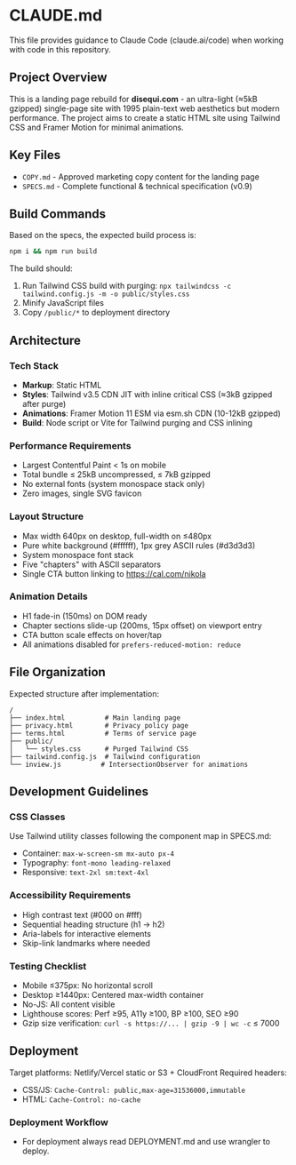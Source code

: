 # CLAUDE.md

This file provides guidance to Claude Code (claude.ai/code) when working with code in this repository.

## Project Overview

This is a landing page rebuild for **disequi.com** - an ultra-light (≈5kB gzipped) single-page site with 1995 plain-text web aesthetics but modern performance. The project aims to create a static HTML site using Tailwind CSS and Framer Motion for minimal animations.

## Key Files

- `COPY.md` - Approved marketing copy content for the landing page
- `SPECS.md` - Complete functional & technical specification (v0.9)

## Build Commands

Based on the specs, the expected build process is:
```bash
npm i && npm run build
```

The build should:
1. Run Tailwind CSS build with purging: `npx tailwindcss -c tailwind.config.js -m -o public/styles.css`
2. Minify JavaScript files
3. Copy `/public/*` to deployment directory

## Architecture

### Tech Stack
- **Markup**: Static HTML
- **Styles**: Tailwind v3.5 CDN JIT with inline critical CSS (≈3kB gzipped after purge)
- **Animations**: Framer Motion 11 ESM via esm.sh CDN (10-12kB gzipped)
- **Build**: Node script or Vite for Tailwind purging and CSS inlining

### Performance Requirements
- Largest Contentful Paint < 1s on mobile
- Total bundle ≤ 25kB uncompressed, ≤ 7kB gzipped
- No external fonts (system monospace stack only)
- Zero images, single SVG favicon

### Layout Structure
- Max width 640px on desktop, full-width on ≤480px
- Pure white background (#ffffff), 1px grey ASCII rules (#d3d3d3)
- System monospace font stack
- Five "chapters" with ASCII separators
- Single CTA button linking to https://cal.com/nikola

### Animation Details
- H1 fade-in (150ms) on DOM ready
- Chapter sections slide-up (200ms, 15px offset) on viewport entry
- CTA button scale effects on hover/tap
- All animations disabled for `prefers-reduced-motion: reduce`

## File Organization
Expected structure after implementation:
```
/
├── index.html          # Main landing page
├── privacy.html        # Privacy policy page
├── terms.html          # Terms of service page
├── public/
│   └── styles.css      # Purged Tailwind CSS
├── tailwind.config.js  # Tailwind configuration
└── inview.js          # IntersectionObserver for animations
```

## Development Guidelines

### CSS Classes
Use Tailwind utility classes following the component map in SPECS.md:
- Container: `max-w-screen-sm mx-auto px-4`
- Typography: `font-mono leading-relaxed`
- Responsive: `text-2xl sm:text-4xl`

### Accessibility Requirements
- High contrast text (#000 on #fff)
- Sequential heading structure (h1 → h2)
- Aria-labels for interactive elements
- Skip-link landmarks where needed

### Testing Checklist
- Mobile ≤375px: No horizontal scroll
- Desktop ≥1440px: Centered max-width container
- No-JS: All content visible
- Lighthouse scores: Perf ≥95, A11y ≥100, BP ≥100, SEO ≥90
- Gzip size verification: `curl -s https://... | gzip -9 | wc -c` ≤ 7000

## Deployment
Target platforms: Netlify/Vercel static or S3 + CloudFront
Required headers:
- CSS/JS: `Cache-Control: public,max-age=31536000,immutable`
- HTML: `Cache-Control: no-cache`

### Deployment Workflow
- For deployment always read DEPLOYMENT.md and use wrangler to deploy.